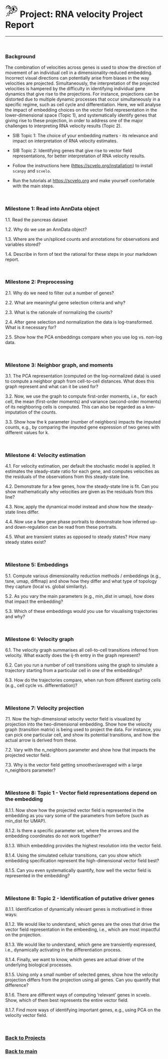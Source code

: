 
# <img border="0" src="../logos/rna_velocity.png" width="40" height="40"> Project: RNA velocity Project Report
***

<br/>

### Background
The combination of velocities across genes is used to show the direction of movement of an individual cell in a dimensionality-reduced embedding. Incorrect visual directions can potentially arise from biases in the way velocities are projected. Simultaneously, the interpretation of the projected velocities is hampered by the difficulty in identifying individual gene dynamics that give rise to the projections. For instance, projections can be distorted due to multiple dynamic processes that occur simultaneously in a specific regime, such as cell cycle and differentiation. Here,
we will analyse the impact of embedding choices on the vector field representation in the lower-dimensional space (Topic 1),
and systematically identify genes that giving rise to these projection, in order to address one of the major challenges to interpreting RNA velocity results (Topic 2).

- SIB Topic 1: The choice of your embedding matters - its relevance and impact on interpretation of RNA velocity estimates.
- SIB Topic 2: Identifying genes that give rise to vector field representations, for better interpretation of RNA velocity results.

- Follow the instructions here (https://scvelo.org/installation) to install `scanpy` and `scvelo`.
- Run the tutorials at https://scvelo.org and make yourself comfortable with the main steps.

<br/>

### Milestone 1: Read into AnnData object

1.1. Read the pancreas dataset

1.2. Why do we use an AnnData object?

1.3. Where are the un/spliced counts and annotations for observations and variables stored?  

1.4. Describe in form of text the rational for these steps in your markdown report.

<br/>

### Milestone 2: Preprocessing

2.1. Why do we need to filter out a number of genes?

2.2. What are meaningful gene selection criteria and why?

2.3. What is the rationale of normalizing the counts?

2.4. After gene selection and normalization the data is log-transformed. What is it necessary for?

2.5. Show how the PCA embeddings compare when you use log vs. non-log data.

<br/>

### Milestone 3: Neighbor graph, and moments

3.1. The PCA representation (computed on the log-normalized data) is used to compute a neighbor graph from cell-to-cell distances. What does this graph represent and what can it be used for?

3.2. Now, we use the graph to compute first-order moments, i.e., for each cell, the mean (first-order moments) and variance (second-order moments) of its neighboring cells is computed. This can also be regarded as a knn-imputation of the counts.

3.3. Show how the k parameter (number of neighbors) impacts the imputed counts, e.g., by comparing the imputed gene expression of two genes  with different values for k.

<br/>

### Milestone 4: Velocity estimation

4.1. For velocity estimation, per default the stochastic model is applied. It estimates the steady-state ratio for each gene, and computes velocities as the residuals of the observations from this steady-state line.

4.2. Demonstrate for a few genes, how the steady-state line is fit. Can you show mathematically why velocities are given as the residuals from this line?

4.3. Now, apply the dynamical model instead and show how the steady-state lines differ.

4.4. Now use a few gene phase portraits to demonstrate how inferred up- and down-regulation can be read from these portraits.

4.5. What are transient states as opposed to steady states? How many steady states exist?

<br/>

### Milestone 5: Embeddings

5.1. Compute various dimensionality reduction methods / embeddings (e.g., tsne, umap, diffmap) and show how they differ and what type of topology they capture (local vs. global similarity).

5.2. As you vary the main parameters (e.g., min_dist in umap), how does that impact the embedding?

5.3. Which of these embeddings would you use for visualising trajectories and why?

<br/>

### Milestone 6: Velocity graph

6.1. The velocity graph summarises all cell-to-cell transitions inferred from velocity. What exactly does the ij-th entry in the graph represent?  

6.2. Can you run a number of cell transitions using the graph to simulate a trajectory starting from a particular cell in one of the embeddings?

6.3. How do the trajectories compare, when run from different starting cells (e.g., cell cycle vs. differentiation)?

<br/>

### Milestone 7: Velocity projection

7.1. Now the high-dimensional velocity vector field is visualized by projection into the two-dimensional embedding. Show how the velocity graph (transition matrix) is being used to project the data. For instance, you can pick one particular cell, and show its potential transitions, and how the actual arrow is derived from these.

7.2. Vary with the n_neighbors parameter and show how that impacts the projected vector field.

7.3. Why is the vector field getting smoother/averaged with a large n_neighbors parameter?

<br/>

### Milestone 8: Topic 1 - Vector field representations depend on the embedding

8.1.1. Now show how the projected vector field is represented in the embedding as you vary some of the parameters from before (such as min_dist for UMAP).

8.1.2. Is there a specific parameter set, where the arrows and the embedding coordinates do not work together?

8.1.3. Which embedding provides the highest resolution into the vector field.

8.1.4. Using the simulated cellular transitions, can you show which embedding specification represent the high-dimensional vector field best?

8.1.5. Can you even systematically quantify, how well the vector field is represented in the embedding?

<br/>

### Milestone 8: Topic 2 - Identification of putative driver genes

8.1.1. Identification of dynamically relevant genes is motivatived in three ways:

8.1.2. We would like to understand, which genes are the ones that drive the vector field representation in the embeeding, i.e., which are most impactful on the projection.

8.1.3. We would like to understand, which gene are transiently expressed, i.e., dynamically activating in the differentiation process.

8.1.4. Finally, we want to know, which genes are actual driver of the underlying biological processes.

8.1.5. Using only a small number of selected genes, show how the velocity projection differs from the projection using all genes. Can you quantify that difference?

8.1.6. There are different ways of computing ‘relevant’ genes in scvelo. Show, which of them best represents the entire vector field.

8.1.7. Find more ways of identifying important genes, e.g., using PCA on the velocity vector field.


<br/>

### [Back to Projects](/single-cell_sib_scilifelab_2021/projects)

### [Back to main](/single-cell_sib_scilifelab_2021/README)
